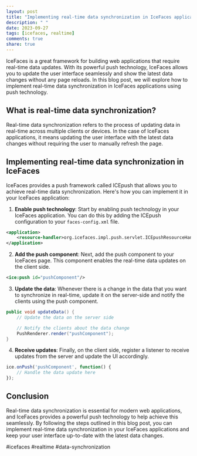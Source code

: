```yaml
---
layout: post
title: "Implementing real-time data synchronization in IceFaces applications"
description: " "
date: 2023-09-27
tags: [icefaces, realtime]
comments: true
share: true
---
```


IceFaces is a great framework for building web applications that require real-time data updates. With its powerful push technology, IceFaces allows you to update the user interface seamlessly and show the latest data changes without any page reloads. In this blog post, we will explore how to implement real-time data synchronization in IceFaces applications using push technology.

## What is real-time data synchronization?

Real-time data synchronization refers to the process of updating data in real-time across multiple clients or devices. In the case of IceFaces applications, it means updating the user interface with the latest data changes without requiring the user to manually refresh the page.

## Implementing real-time data synchronization in IceFaces

IceFaces provides a push framework called ICEpush that allows you to achieve real-time data synchronization. Here's how you can implement it in your IceFaces application:

1. **Enable push technology**: Start by enabling push technology in your IceFaces application. You can do this by adding the ICEpush configuration to your `faces-config.xml` file.

```xml
<application>
    <resource-handler>org.icefaces.impl.push.servlet.ICEpushResourceHandler</resource-handler>
</application>
```

2. **Add the push component**: Next, add the push component to your IceFaces page. This component enables the real-time data updates on the client side.

```xml
<ice:push id="pushComponent"/>
```

3. **Update the data**: Whenever there is a change in the data that you want to synchronize in real-time, update it on the server-side and notify the clients using the push component.

```java
public void updateData() {
    // Update the data on the server side

    // Notify the clients about the data change
    PushRenderer.render("pushComponent");
}
```

4. **Receive updates**: Finally, on the client side, register a listener to receive updates from the server and update the UI accordingly.

```javascript
ice.onPush('pushComponent', function() {
    // Handle the data update here
});
```

## Conclusion

Real-time data synchronization is essential for modern web applications, and IceFaces provides a powerful push technology to help achieve this seamlessly. By following the steps outlined in this blog post, you can implement real-time data synchronization in your IceFaces applications and keep your user interface up-to-date with the latest data changes.

#icefaces #realtime #data-synchronization